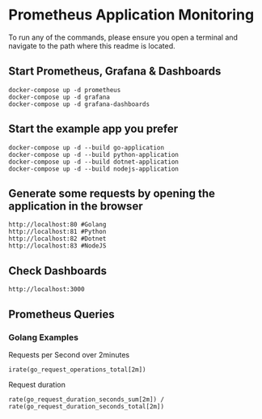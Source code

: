 # Prometheus Application Monitoring

To run any of the commands, please ensure you open a terminal and navigate to the path where this readme is located.

## Start Prometheus, Grafana & Dashboards

```
docker-compose up -d prometheus
docker-compose up -d grafana
docker-compose up -d grafana-dashboards
```


## Start the example app you prefer

```
docker-compose up -d --build go-application
docker-compose up -d --build python-application
docker-compose up -d --build dotnet-application
docker-compose up -d --build nodejs-application
```

## Generate some requests by opening the application in the browser

```
http://localhost:80 #Golang
http://localhost:81 #Python
http://localhost:82 #Dotnet
http://localhost:83 #NodeJS
```

## Check Dashboards
```
http://localhost:3000

```
## Prometheus Queries
### Golang Examples

Requests per Second over 2minutes
```
irate(go_request_operations_total[2m])
```
Request duration
```
rate(go_request_duration_seconds_sum[2m]) / rate(go_request_duration_seconds_total[2m])
```